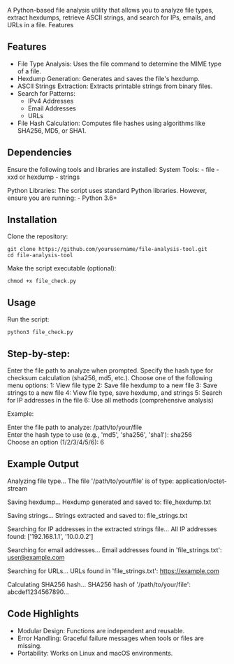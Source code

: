 A Python-based file analysis utility that allows you to analyze file types, extract hexdumps, retrieve ASCII strings, and search for IPs, emails, and URLs in a file.
Features

## Features
- File Type Analysis: Uses the file command to determine the MIME type of a file.
- Hexdump Generation: Generates and saves the file's hexdump.
- ASCII Strings Extraction: Extracts printable strings from binary files.
- Search for Patterns:
    - IPv4 Addresses
    - Email Addresses
    - URLs
- File Hash Calculation: Computes file hashes using algorithms like SHA256, MD5, or SHA1.

## Dependencies
Ensure the following tools and libraries are installed:
System Tools:
    - file
    - xxd or hexdump
    - strings

Python Libraries:
The script uses standard Python libraries. However, ensure you are running:
    - Python 3.6+

## Installation
Clone the repository:

```
git clone https://github.com/yourusername/file-analysis-tool.git
cd file-analysis-tool
```
Make the script executable (optional):
```
chmod +x file_check.py
```
## Usage
Run the script:
```
python3 file_check.py
```
## Step-by-step:
Enter the file path to analyze when prompted.
Specify the hash type for checksum calculation (sha256, md5, etc.).
Choose one of the following menu options:
	1: View file type
	2: Save file hexdump to a new file
    3: Save strings to a new file
	4: View file type, save hexdump, and strings
    5: Search for IP addresses in the file
    6: Use all methods (comprehensive analysis)

Example:

Enter the file path to analyze: /path/to/your/file  
Enter the hash type to use (e.g., 'md5', 'sha256', 'sha1'): sha256  
Choose an option (1/2/3/4/5/6): 6

## Example Output

Analyzing file type...
The file '/path/to/your/file' is of type: application/octet-stream

Saving hexdump...
Hexdump generated and saved to: file_hexdump.txt

Saving strings...
Strings extracted and saved to: file_strings.txt

Searching for IP addresses in the extracted strings file...
All IP addresses found:
['192.168.1.1', '10.0.0.2']

Searching for email addresses...
Email addresses found in 'file_strings.txt':
user@example.com

Searching for URLs...
URLs found in 'file_strings.txt':
https://example.com

Calculating SHA256 hash...
SHA256 hash of '/path/to/your/file': abcdef1234567890...

## Code Highlights
   - Modular Design: Functions are independent and reusable.
   - Error Handling: Graceful failure messages when tools or files are missing.
   - Portability: Works on Linux and macOS environments.
